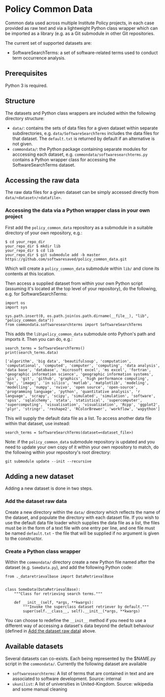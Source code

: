 # Policy Common Data

Common data used across multiple Institute Policy projects, in each case provided as raw text and via a lightweight Python class wrapper which can be imported as a library (e.g. as a Git submodule in other Git repositories.

The current set of supported datasets are:

* SoftwareSearchTerms: a set of software-related terms used to conduct term occurrence analysis.


## Prerequisites

Python 3 is required.


## Structure

The datasets and Python class wrappers are included within the following directory structure:

* `data/`: contains the sets of data files for a given dataset within separate subdirectories, e.g. `data/SoftwareSearchTerms` includes the data files for that dataset. The `default.txt` is returned by default if an alternative is not given.
* `commondata/`: the Python package containing separate modules for acccessing each dataset, e.g. `commondata/softwaresearchterms.py` contains a Python wrapper class for accessing the SoftwareSearchTerms dataset.


## Accessing the raw data

The raw data files for a given dataset can be simply accessed directly from `data/<dataset>/<datafile>`.


### Accessing the data via a Python wrapper class in your own project

First add the `policy_common_data` repository as a submodule in a suitable directory of your own repository, e.g.:

```
$ cd your_repo_dir
your_repo_dir $ mkdir lib
your_repo_dir $ cd lib
your_repo_dir $ git submodule add -b master https://github.com/softwaresaved/policy_common_data.git
```

Which will create a `policy_common_data` submodule within `lib/` and clone its contents at this location.

Then access a supplied dataset from within your own Python script (assuming it's located at the top level of your repository), do the following, e.g. for SoftwareSearchTerms:

```
import os
import sys

sys.path.insert(0, os.path.join(os.path.dirname(__file__), "lib", "policy_common_data"))
from commondata.softwaresearchterms import SoftwareSearchTerms
```

This adds the `lib\policy_common_data` submodule onto Python's path and imports it. Then you can do, e.g.:

```
search_terms = SoftwareSearchTerms()
print(search_terms.data)
```

```
['algorithm', 'big data', 'beautifulsoup', 'computation', 'computational', 'computed', 'computer', 'computing', 'data analysis', 'data base', 'database', 'microsoft excel', 'ms excel', 'fortran', 'geographic information science', 'geographic information systems', 'gis', 'git', 'github', 'graphics', 'high performance computing', 'hpc', 'imagej', 'in silico', 'matlab', 'matplotlib', 'modeling', 'modelling', 'numpy', 'nvivo', 'open source', 'open-source', 'programming language', 'python', 'quantitative analysis', 'r language', 'scrapy', 'scipy', 'simulated', 'simulation', 'software', 'spss', 'sqlalchemy', 'stata', 'statistical', 'supercomputer', 'supercomputing', 'visualisation', 'visualization', 'Rcpp', 'ggplot2', 'plyr', 'stringr', 'reshape2', 'RColorBrewer', 'workflow', 'wxpython']
```

This will supply the default data file as a list. To access another data file within that dataset, use instead:

```
search_terms = SoftwareSearchTerms(dataset=<dataset_file>)
```

Note: if the `policy_common_data` submodule repository is updated and you need to update your own copy of it within your own repository to match, do the following within your repository's root directory:

```
git submodule update --init --recursive
```

## Adding a new dataset

Adding a new dataset is done in two steps.


### Add the dataset raw data

Create a new directory within the `data/` directory which reflects the name of the dataset, and populate the directory with each dataset file. If you wish to use the default data file loader which supplies the data file as a list, the files must be in the form of a text file with one entry per line, and one file must be named `default.txt` - the file that will be supplied if no argument is given to the constructor.


### Create a Python class wrapper

Within the `commondata/` directory create a new Python file named after the dataset (e.g. `SomeData.py`), and add the following Python code:

```
from ._dataretrievalbase import DataRetrievalBase


class SomeData(DataRetrievalBase):
    """Class for retrieving search terms."""

    def __init__(self, *args, **kwargs):
        """Invoke the superclass dataset retriever by default."""
        super(self.__class__, self).__init__(*args, **kwargs)
```

You can choose to redefine the `__init__` method if you need to use a different way of accessing a dataset's data beyond the default behaviour (defined in [Add the dataset raw data](#Add-the-dataset-raw-data)) above.


## Available datasets

Several datasets can co-exists. Each being represented by the $NAME.py script in the `commondata/`. Currently the following dataset are available

* `softwaresearchterms`: A list of terms that are contained in text and are associated to software development. Source: internal
* `ukunilist`: A list of universities in United-Kingdom. Source: wikipedia and some manual cleaning

